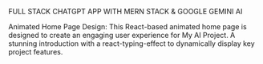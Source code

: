 FULL STACK CHATGPT APP WITH MERN STACK & GOOGLE GEMINI AI

Animated Home Page Design:
This React-based animated home page is designed to create an engaging user experience for My AI Project.
A stunning introduction with a react-typing-effect to dynamically display key project features.
